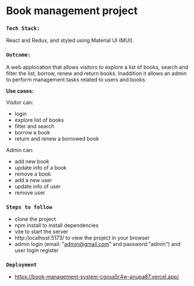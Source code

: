 # Book management project

### `Tech Stack:`

React and Redux, and styled using Material UI (MUI).

### `Outcome:`

A web applocation that allows visitors to explore a list of books, search and filter the list, borrow, renew and return books. Inaddition it allows an admin to perform management tasks related to users and books.

**Use cases:**

Visitor can:

- login
- explore list of books
- filter and search
- borrow a book
- return and renew a borrowed book

Admin can:

- add new book
- update info of a book
- remove a book
- add a new user
- update info of user
- remove user

### `Steps to follow`

- clone the project
- npm install to install dependencies
- vite to start the server
- http:/localhost:5173/ to view the project in your browser
- admin login (email: "admin@gmail.com" and password:"admin") and user login register

### `Deployment`

- https://book-management-system-cgosa5r4w-anupa87.vercel.app/
